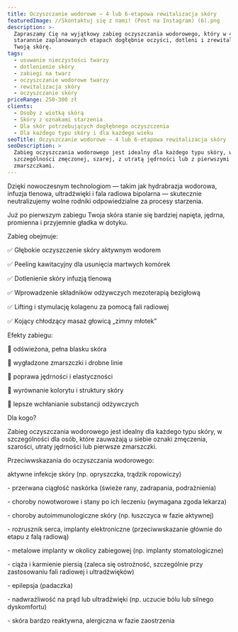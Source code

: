 ```yaml
---
title: Oczyszczanie wodorowe – 4 lub 6-etapowa rewitalizacja skóry
featuredImage: //Skontaktuj się z nami! (Post na Instagram) (6).png
description: >-
  Zapraszamy Cię na wyjątkowy zabieg oczyszczania wodorowego, który w 4 lub 6
  starannie zaplanowanych etapach dogłębnie oczyści, dotleni i zrewitalizuje
  Twoją skórę.
tags:
  - usuwanie nieczystości twarzy
  - dotlenienie skóry
  - zabiegi na twarz
  - oczyszczanie wodorowe twarzy
  - rewitalizacja skóry
  - oczyszczanie skóry
priceRange: 250-300 zł
clients:
  - Osoby z wiotką skórą
  - Skóry z oznakami starzenia
  - Dla skór potrzebujących dogłębnego oczyszczenia
  - Dla każdego typu skóry i dla każdego wieku
seoTitle: Oczyszczanie wodorowe – 4 lub 6-etapowa rewitalizacja skóry
seoDescription: >
  Zabieg oczyszczania wodorowego jest idealny dla każdego typu skóry, w
  szczególności zmęczonej, szarej, z utratą jędrności lub z pierwszymi
  zmarszczkami.
---
```


Dzięki nowoczesnym technologiom — takim jak hydrabrazja wodorowa, infuzja tlenowa, ultradźwięki i fala radiowa bipolarna — skutecznie neutralizujemy wolne rodniki odpowiedzialne za procesy starzenia.  

Już po pierwszym zabiegu Twoja skóra stanie się bardziej napięta, jędrna, promienna i przyjemnie gładka w dotyku.

Zabieg obejmuje:

✅ Głębokie oczyszczenie skóry aktywnym wodorem  

✅ Peeling kawitacyjny dla usunięcia martwych komórek  

✅ Dotlenienie skóry infuzją tlenową  

✅ Wprowadzenie składników odżywczych mezoterapią bezigłową  

✅ Lifting i stymulację kolagenu za pomocą fali radiowej  

✅ Kojący chłodzący masaż głowicą „zimny młotek”

 Efekty zabiegu:

🌸 odświeżona, pełna blasku skóra  

🌸 wygładzone zmarszczki i drobne linie  

🌸 poprawa jędrności i elastyczności  

🌸 wyrównanie kolorytu i struktury skóry  

🌸 lepsze wchłanianie substancji odżywczych

Dla kogo?

Zabieg oczyszczania wodorowego jest idealny dla każdego typu skóry, w szczególności dla osób, które zauważają u siebie oznaki zmęczenia, szarości, utraty jędrności lub pierwsze zmarszczki.

Przeciwwskazania do oczyszczania wodorowego:

aktywne infekcje skóry (np. opryszczka, trądzik ropowiczy)  

\- przerwana ciągłość naskórka (świeże rany, zadrapania, podrażnienia)  

\- choroby nowotworowe i stany po ich leczeniu (wymagana zgoda lekarza)  

\- choroby autoimmunologiczne skóry (np. łuszczyca w fazie aktywnej)  

\- rozrusznik serca, implanty elektroniczne (przeciwwskazanie głównie do etapu z falą radiową)  

\- metalowe implanty w okolicy zabiegowej (np. implanty stomatologiczne)  

\- ciąża i karmienie piersią (zaleca się ostrożność, szczególnie przy zastosowaniu fali radiowej i ultradźwięków)  

\- epilepsja (padaczka)  

\- nadwrażliwość na prąd lub ultradźwięki (np. uczucie bólu lub silnego dyskomfortu)  

\- skóra bardzo reaktywna, alergiczna w fazie zaostrzenia
